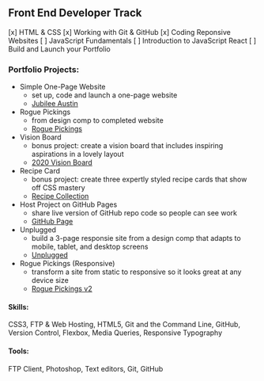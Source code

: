## Front End Developer Track ##
[x] HTML & CSS
[x] Working with Git & GitHub
[x] Coding Reponsive Websites
[ ] JavaScript Fundamentals
[ ] Introduction to JavaScript React
[ ] Build and Launch your Portfolio

### Portfolio Projects: ###
- Simple One-Page Website
	- set up, code and launch a one-page website
	- [Jubilee Austin](https://tiffin-filion.github.io/skillcrush/101-html-css/jubilee/index.html) 
- Rogue Pickings
	- from design comp to completed website
	- [Rogue Pickings](https://tiffin-filion.github.io/skillcrush/101-html-css/rogue/index.html) 
- Vision Board
	- bonus project: create a vision board that includes inspiring aspirations in a lovely layout
	- [2020 Vision Board](https://tiffin-filion.github.io/skillcrush/101-html-css/vision-board/index.html) 
- Recipe Card
	- bonus project: create three expertly styled recipe cards that show off CSS mastery
	- [Recipe Collection](https://tiffin-filion.github.io/skillcrush/101-html-css/recipes/index.html) 
- Host Project on GitHub Pages
	- share live version of GitHub repo code so people can see work
	- [GitHub Page](https://tiffin-filion.github.io/) 
- Unplugged
	- build a 3-page responsie site from a design comp that adapts to mobile, tablet, and desktop screens
	- [Unplugged](https://tiffin-filion.github.io/skillcrush/206-responsive/unplugged/index.html) 
- Rogue Pickings (Responsive)
	- transform a site from static to responsive so it looks great at any device size
	- [Rogue Pickings v2](https://tiffin-filion.github.io/skillcrush/206-responsive/rogue/index.html) 

#### Skills: ####
CSS3, FTP & Web Hosting, HTML5, Git and the Command Line, GitHub, Version Control, Flexbox, Media Queries, Responsive Typography

#### Tools: ####
FTP Client, Photoshop, Text editors, Git, GitHub